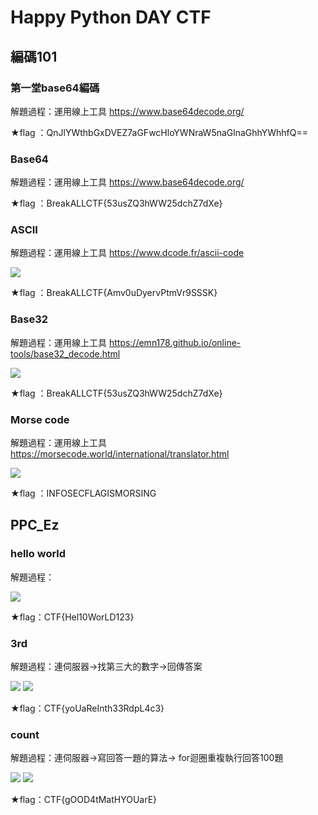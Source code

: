 # Happy Python DAY CTF
## 編碼101

### 第一堂base64編碼
解題過程：運用線上工具 https://www.base64decode.org/

★flag ：QnJlYWthbGxDVEZ7aGFwcHloYWNraW5naGlnaGhhYWhhfQ==

### Base64
解題過程：運用線上工具 https://www.base64decode.org/

★flag ：BreakALLCTF{53usZQ3hWW25dchZ7dXe}

### ASCII
解題過程：運用線上工具 https://www.dcode.fr/ascii-code

![](https://github.com/Stellalalalala/python20210425/blob/main/ASCII.png)

★flag ：BreakALLCTF{Amv0uDyervPtmVr9SSSK}

### Base32
解題過程：運用線上工具 https://emn178.github.io/online-tools/base32_decode.html

![](https://github.com/Stellalalalala/python20210425/blob/main/base32.png)

★flag ：BreakALLCTF{53usZQ3hWW25dchZ7dXe}

### Morse code
解題過程：運用線上工具 https://morsecode.world/international/translator.html

![](https://github.com/Stellalalalala/python20210425/blob/main/MORSE.png)

★flag ：INFOSECFLAGISMORSING



## PPC_Ez
### hello world 
解題過程：


![](https://github.com/Stellalalalala/python20210425/blob/main/01.png)

★flag：CTF{Hel10WorLD123}

### 3rd
解題過程：連伺服器→找第三大的數字→回傳答案


![](https://github.com/Stellalalalala/python20210425/blob/main/3rddd.png)
![](https://github.com/Stellalalalala/python20210425/blob/main/3rd.png)

★flag：CTF{yoUaReInth33RdpL4c3}

### count
解題過程：連伺服器→寫回答一題的算法→ for迴圈重複執行回答100題

![](https://github.com/Stellalalalala/python20210425/blob/main/count_terminal.png)
![](https://github.com/Stellalalalala/python20210425/blob/main/countpy.png)

★flag：CTF{gOOD4tMatHYOUarE}

